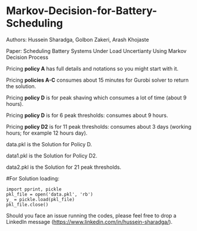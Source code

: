 # Markov-Decision-for-Battery-Scheduling

Authors: Hussein Sharadga, Golbon Zakeri, Arash Khojaste


Paper: Scheduling Battery Systems Under Load Uncertianty Using Markov Decision Process 



Pricing **policy A** has  full details and notations so you might start with it.

Pricing **policies A-C** consumes about 15 minutes for Gurobi solver to return the solution.

Pricing **policy D** is for peak shaving which consumes a lot of time (about 9 hours).



Pricing **policy D** is for 6 peak thresholds:  consumes about 9 hours.

Pricing **policy D2** is for 11 peak thresholds:  consumes about 3 days  (working hours; for example 12 hours  day).



data.pkl is the Solution for Policy D. 

data1.pkl is the Solution for Policy D2. 

data2.pkl is the Solution for 21 peak thresholds. 


#For Solution loading:
```
import pprint, pickle
pkl_file = open('data.pkl', 'rb')
y_ = pickle.load(pkl_file)
pkl_file.close()
```

Should you face an issue running the codes, please feel free to drop a LinkedIn message (https://www.linkedin.com/in/hussein-sharadga/).
